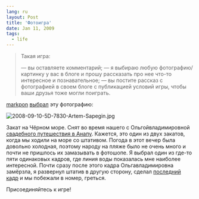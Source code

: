 ```yaml
---
lang: ru
layout: Post
title: 'Фотоигра'
date: Jan 11, 2009
tags:
  - life
---
```


> Такая игра:
>
> — вы оставляете комментарий;
>  — я выбираю любую фотографию/картинку у вас в блоге и прошу рассказать про нее что-то интересное и познавательное;
>  — вы постите рассказ с фотографией в своем блоге с публикацией условий игры, чтобы ваши друзья тоже могли поиграть.

<!--more-->

[markpon](http://markpon.livejournal.com/) [выбрал](http://markpon.livejournal.com/299298.html "Фотоигра у Марка в блоге") эту фотографию:

![2008-09-10-5D-7830-Artem-Sapegin.jpg](photo://600)

Закат на Чёрном море. Снят во время нашего с Ольгойвладимировной [свадебного путешествия в Анапу](http://morning.photos/albums/anapa/ "Фотографии из Анапы"). Кажется, это один из двух закатов, когда мы ходили на море со штативом. Погода в этот вечер была довольно холодная, поэтому народу на пляже было не очень много и почти не пришлось их замазывать в фотошопе. Я выбрал один из где-то пяти одинаковых кадров, где линия воды показалась мне наиболее интересной. Почти сразу после этого кадра Ольгавладимировна замёрзла, я развернул штатив в другую сторону, сделал [последний кадр](http://morning.photos/albums/anapa/photos/601/ "Анапа после заката") и мы побежали в номер, греться.

Присоединяйтесь к игре!
